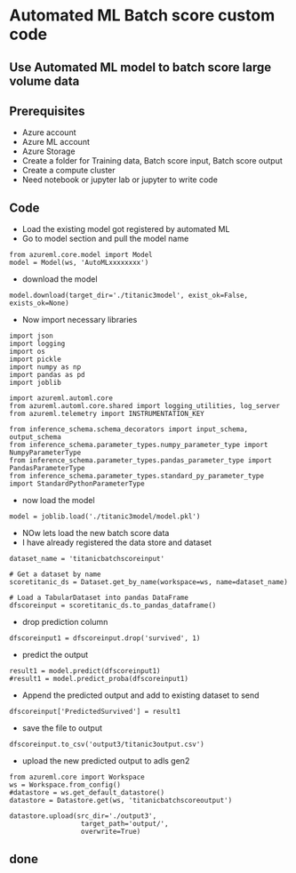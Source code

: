 # Automated ML Batch score custom code

## Use Automated ML model to batch score large volume data

## Prerequisites

- Azure account
- Azure ML account
- Azure Storage
- Create a folder for Training data, Batch score input, Batch score output
- Create a compute cluster
- Need notebook or jupyter lab or jupyter to write code

## Code

- Load the existing model got registered by automated ML
- Go to model section and pull the model name

```
from azureml.core.model import Model
model = Model(ws, 'AutoMLxxxxxxxx')
```

- download the model

```
model.download(target_dir='./titanic3model', exist_ok=False, exists_ok=None)
```

- Now import necessary libraries

```
import json
import logging
import os
import pickle
import numpy as np
import pandas as pd
import joblib

import azureml.automl.core
from azureml.automl.core.shared import logging_utilities, log_server
from azureml.telemetry import INSTRUMENTATION_KEY

from inference_schema.schema_decorators import input_schema, output_schema
from inference_schema.parameter_types.numpy_parameter_type import NumpyParameterType
from inference_schema.parameter_types.pandas_parameter_type import PandasParameterType
from inference_schema.parameter_types.standard_py_parameter_type import StandardPythonParameterType
```

- now load the model

```
model = joblib.load('./titanic3model/model.pkl')
```

- NOw lets load the new batch score data
- I have already registered the data store and dataset

```
dataset_name = 'titanicbatchscoreinput'

# Get a dataset by name
scoretitanic_ds = Dataset.get_by_name(workspace=ws, name=dataset_name)

# Load a TabularDataset into pandas DataFrame
dfscoreinput = scoretitanic_ds.to_pandas_dataframe()
```

- drop prediction column

```
dfscoreinput1 = dfscoreinput.drop('survived', 1)
```

- predict the output

```
result1 = model.predict(dfscoreinput1)
#result1 = model.predict_proba(dfscoreinput1)
```

- Append the predicted output and add to existing dataset to send

```
dfscoreinput['PredictedSurvived'] = result1
```

- save the file to output

```
dfscoreinput.to_csv('output3/titanic3output.csv')
```

- upload the new predicted output to adls gen2

```
from azureml.core import Workspace
ws = Workspace.from_config()
#datastore = ws.get_default_datastore()
datastore = Datastore.get(ws, 'titanicbatchscoreoutput')
    
datastore.upload(src_dir='./output3',
                  target_path='output/',
                  overwrite=True)
```

## done